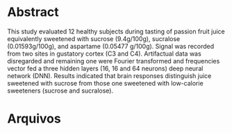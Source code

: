 # Abstract
This study evaluated 12 healthy subjects during
tasting of passion fruit juice equivalently sweetened with sucrose (9.4g/100g), sucralose
(0.01593g/100g), and aspartame (0.05477 g/100g). Signal was recorded from two sites in
gustatory cortex (C3 and C4). Artifactual data was disregarded and remaining one were Fourier
transformed and frequencies vector fed a three hidden layers (16, 16 and 64 neurons) deep
neural network (DNN). Results indicated that brain responses distinguish juice sweetened with
sucrose from those one sweetened with low-calorie sweeteners (sucrose and sucralose).

# Arquivos
